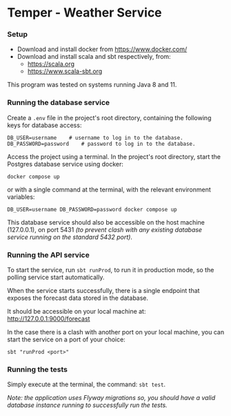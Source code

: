 # Temper - Weather Service

### Setup

- Download and install docker from https://www.docker.com/
- Download and install scala and sbt respectively, from:
  - https://scala.org
  - https://www.scala-sbt.org

This program was tested on systems running Java 8 and 11.

### Running the database service
Create a `.env` file in the project's root directory, containing the following keys for database access:

```
DB_USER=username    # username to log in to the database.
DB_PASSWORD=password    # password to log in to the database.
```

Access the project using a terminal. In the project's root directory, start the Postgres database service using docker:

`docker compose up`

or with a single command at the terminal, with the relevant environment variables:

`DB_USER=username DB_PASSWORD=password docker compose up`

This database service should also be accessible on the host machine (127.0.0.1), on port 5431
_(to prevent clash with any existing database service running on the standard 5432 port)_.

### Running the API service
To start the service, run `sbt runProd`, to run it in production mode, so the polling service start automatically. 

When the service starts successfully, there is a single endpoint that exposes the forecast data stored in the database.

It should be accessible on your local machine at: http://127.0.0.1:9000/forecast

In the case there is a clash with another port on your local machine, you can start the service on a port of your choice:

`sbt "runProd <port>"`

### Running the tests
Simply execute at the terminal, the command: `sbt test`.

_Note: the application uses Flyway migrations so, you should have a valid database instance running to successfully run the tests._
